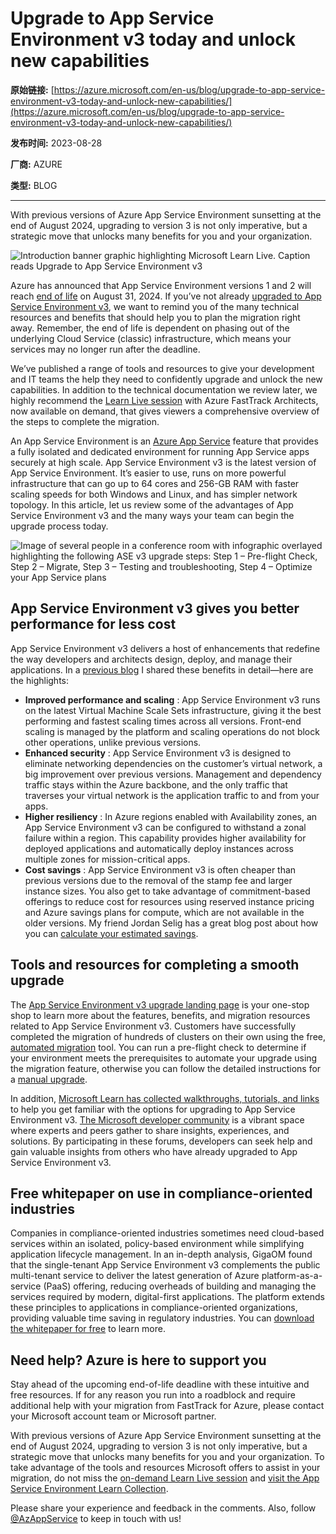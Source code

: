 # Upgrade to App Service Environment v3 today and unlock new capabilities

**原始链接:** [https://azure.microsoft.com/en-us/blog/upgrade-to-app-service-environment-v3-today-and-unlock-new-capabilities/](https://azure.microsoft.com/en-us/blog/upgrade-to-app-service-environment-v3-today-and-unlock-new-capabilities/)

**发布时间:** 2023-08-28

**厂商:** AZURE

**类型:** BLOG

---
With previous versions of Azure App Service Environment sunsetting at the end of August 2024, upgrading to version 3 is not only imperative, but a strategic move that unlocks many benefits for you and your organization. 

![Introduction banner graphic highlighting Microsoft Learn Live. Caption reads Upgrade to App Service Environment v3](https://azure.microsoft.com/en-us/blog/wp-content/uploads/2023/08/Picture1-5.webp)

Azure has announced that App Service Environment versions 1 and 2 will reach [end of life](https://azure.microsoft.com/en-us/updates/app-service-environment-v1-and-v2-retirement-announcement/) on August 31, 2024. If you’ve not already [upgraded to App Service Environment v3](https://aka.ms/asev3upgrade), we want to remind you of the many technical resources and benefits that should help you to plan the migration right away. Remember, the end of life is dependent on phasing out of the underlying Cloud Service (classic) infrastructure, which means your services may no longer run after the deadline. 

We’ve published a range of tools and resources to give your development and IT teams the help they need to confidently upgrade and unlock the new capabilities. In addition to the technical documentation we review later, we highly recommend the [Learn Live session](https://www.youtube.com/watch?v=lI9TK_v-dkg) with Azure FastTrack Architects, now available on demand, that gives viewers a comprehensive overview of the steps to complete the migration.

An App Service Environment is an [Azure App Service](https://azure.microsoft.com/en-us/products/app-service/) feature that provides a fully isolated and dedicated environment for running App Service apps securely at high scale. App Service Environment v3 is the latest version of App Service Environment. It’s easier to use, runs on more powerful infrastructure that can go up to 64 cores and 256-GB RAM with faster scaling speeds for both Windows and Linux, and has simpler network topology. In this article, let us review some of the advantages of App Service Environment v3 and the many ways your team can begin the upgrade process today.

![Image of several people in a conference room with infographic overlayed highlighting the following ASE v3 upgrade steps:
Step 1 – Pre-flight Check, Step 2 – Migrate, Step 3 – Testing and troubleshooting, Step 4 – Optimize your App Service plans
](https://azure.microsoft.com/en-us/blog/wp-content/uploads/2023/08/upgrade-steps-RESIZED-1024x576.webp)

## App Service Environment v3 gives you better performance for less cost

App Service Environment v3 delivers a host of enhancements that redefine the way developers and architects design, deploy, and manage their applications. In a [previous blog](https://techcommunity.microsoft.com/t5/apps-on-azure-blog/three-reasons-why-you-should-prioritize-migrating-to-app-service/ba-p/3596628) I shared these benefits in detail—here are the highlights:

  * **Improved performance and scaling** : App Service Environment v3 runs on the latest Virtual Machine Scale Sets infrastructure, giving it the best performing and fastest scaling times across all versions. Front-end scaling is managed by the platform and scaling operations do not block other operations, unlike previous versions.
  * **Enhanced security** : App Service Environment v3 is designed to eliminate networking dependencies on the customer’s virtual network, a big improvement over previous versions. Management and dependency traffic stays within the Azure backbone, and the only traffic that traverses your virtual network is the application traffic to and from your apps.
  * **Higher resiliency** : In Azure regions enabled with Availability zones, an App Service Environment v3 can be configured to withstand a zonal failure within a region. This capability provides higher availability for deployed applications and automatically deploy instances across multiple zones for mission-critical apps.
  * **Cost savings** : App Service Environment v3 is often cheaper than previous versions due to the removal of the stamp fee and larger instance sizes. You also get to take advantage of commitment-based offerings to reduce cost for resources using reserved instance pricing and Azure savings plans for compute, which are not available in the older versions. My friend Jordan Selig has a great blog post about how you can [calculate your estimated savings](https://azure.github.io/AppService/2023/03/02/App-service-environment-v3-pricing.html).

## Tools and resources for completing a smooth upgrade

The [App Service Environment v3 upgrade landing page](https://learn.microsoft.com/en-us/azure/app-service/environment/overview) is your one-stop shop to learn more about the features, benefits, and migration resources related to App Service Environment v3. Customers have successfully completed the migration of hundreds of clusters on their own using the free, [automated migration](https://learn.microsoft.com/en-us/azure/app-service/environment/migrate) tool. You can run a pre-flight check to determine if your environment meets the prerequisites to automate your upgrade using the migration feature, otherwise you can follow the detailed instructions for a [manual upgrade](https://aka.ms/asemigrationalternatives).

In addition, [Microsoft Learn has collected walkthroughs, tutorials, and links](https://learn.microsoft.com/en-us/users/kimberlm/collections/eegrhm43kde241?WT.mc_id=learnlive-20230725FT) to help you get familiar with the options for upgrading to App Service Environment v3. [The Microsoft developer community](https://developer.microsoft.com/en-us/community/) is a vibrant space where experts and peers gather to share insights, experiences, and solutions. By participating in these forums, developers can seek help and gain valuable insights from others who have already upgraded to App Service Environment v3.

## Free whitepaper on use in compliance-oriented industries

Companies in compliance-oriented industries sometimes need cloud-based services within an isolated, policy-based environment while simplifying application lifecycle management. In an in-depth analysis, GigaOM found that the single-tenant App Service Environment v3 complements the public multi-tenant service to deliver the latest generation of Azure platform-as-a-service (PaaS) offering, reducing overheads of building and managing the services required by modern, digital-first applications. The platform extends these principles to applications in compliance-oriented organizations, providing valuable time saving in regulatory industries. You can [download the whitepaper for free](https://azure.microsoft.com/resources/using-app-service-environment-v3-in-compliance-oriented-industries/) to learn more.

## Need help? Azure is here to support you

Stay ahead of the upcoming end-of-life deadline with these intuitive and free resources. If for any reason you run into a roadblock and require additional help with your migration from FastTrack for Azure, please contact your Microsoft account team or Microsoft partner.

With previous versions of Azure App Service Environment sunsetting at the end of August 2024, upgrading to version 3 is not only imperative, but a strategic move that unlocks many benefits for you and your organization. To take advantage of the tools and resources Microsoft offers to assist in your migration, do not miss the [on-demand Learn Live session](https://www.youtube.com/watch?v=lI9TK_v-dkg) and [visit the App Service Environment Learn Collection](https://learn.microsoft.com/en-us/users/kimberlm/collections/eegrhm43kde241?WT.mc_id=learnlive-20230725FT).

Please share your experience and feedback in the comments. Also, follow [@AzAppService](https://www.twitter.com/azappservice) to keep in touch with us!
